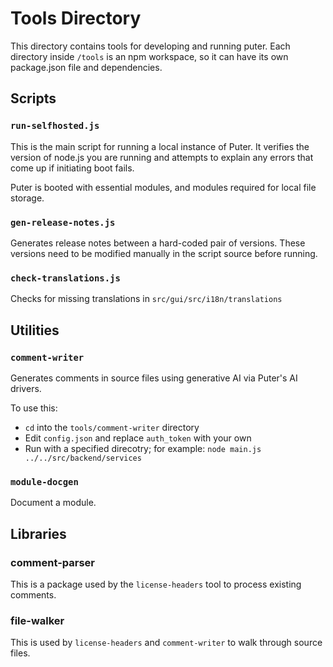 # Tools Directory

This directory contains tools for developing and running puter.
Each directory inside `/tools` is an npm workspace, so it can have its own
package.json file and dependencies.

## Scripts

### `run-selfhosted.js`

This is the main script for running a local instance of Puter.
It verifies the version of node.js you are running and attempts to explain
any errors that come up if initiating boot fails.

Puter is booted with essential modules, and modules required for local
file storage.

### `gen-release-notes.js`

Generates release notes between a hard-coded pair of versions. These versions
need to be modified manually in the script source before running.

### `check-translations.js`

Checks for missing translations in `src/gui/src/i18n/translations`

## Utilities

### `comment-writer`

Generates comments in source files using generative AI via Puter's AI drivers.

To use this:
- `cd` into the `tools/comment-writer` directory
- Edit `config.json` and replace `auth_token` with your own
- Run with a specified direcotry; for example:
  `node main.js ../../src/backend/services`

### `module-docgen`

Document a module.

## Libraries

### comment-parser

This is a package used by the `license-headers` tool to process existing
comments.

### file-walker

This is used by `license-headers` and `comment-writer` to walk through
source files.
